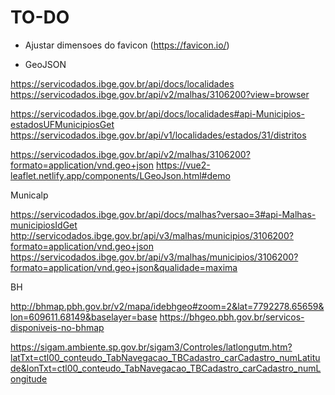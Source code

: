 # TO-DO

- Ajustar dimensoes do favicon (https://favicon.io/)

- GeoJSON

https://servicodados.ibge.gov.br/api/docs/localidades
https://servicodados.ibge.gov.br/api/v2/malhas/3106200?view=browser

https://servicodados.ibge.gov.br/api/docs/localidades#api-Municipios-estadosUFMunicipiosGet
https://servicodados.ibge.gov.br/api/v1/localidades/estados/31/distritos

https://servicodados.ibge.gov.br/api/v2/malhas/3106200?formato=application/vnd.geo+json
https://vue2-leaflet.netlify.app/components/LGeoJson.html#demo

Municalp

https://servicodados.ibge.gov.br/api/docs/malhas?versao=3#api-Malhas-municipiosIdGet
http://servicodados.ibge.gov.br/api/v3/malhas/municipios/3106200?formato=application/vnd.geo+json
https://servicodados.ibge.gov.br/api/v3/malhas/municipios/3106200?formato=application/vnd.geo+json&qualidade=maxima

BH

http://bhmap.pbh.gov.br/v2/mapa/idebhgeo#zoom=2&lat=7792278.65659&lon=609611.68149&baselayer=base
https://bhgeo.pbh.gov.br/servicos-disponiveis-no-bhmap

https://sigam.ambiente.sp.gov.br/sigam3/Controles/latlongutm.htm?latTxt=ctl00_conteudo_TabNavegacao_TBCadastro_carCadastro_numLatitude&lonTxt=ctl00_conteudo_TabNavegacao_TBCadastro_carCadastro_numLongitude